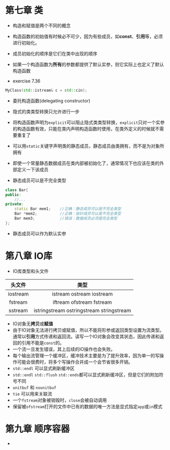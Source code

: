 # 第七章 类

* 构造和赋值是两个不同的概念

* 构造函数的初始值有时候必不可少，因为有些成员，如**const**、**引用**等，必须进行初始化。

* 成员初始化的顺序是它们在类中出现的顺序

* 如果一个构造函数为**所有**的参数都提供了默认实参，则它实际上也定义了默认构造函数

* exercise 7.36
```C++
MyClass(std::istream& c = std::cin);
```

* 委托构造函数(delegating constructor)

* 隐式的类类型转换只允许进行一步
* 将构造函数声明为`explicit`可以阻止隐式类类型转换，`explicit`只对一个实参的构造函数有效，只能在类内声明构造函数时使用，在类外定义的时候就不需要重复了
* 可以用`static`关键字声明类的静态成员，静态成员由类拥有，而不是为对象所拥有
* 即使一个常量静态数据成员在类内部被初始化了，通常情况下也应该在类的外部定义一下该成员
* 静态成员可以是不完全类型

```C++
class Bar{
public:
	//...
private:
	static Bar mem1;	//正确：静态成员可以是不完全类型
	Bar *mem2;			//正确：指针成员可以是不完全类型
	Bar mem3;			//错误：数据成员必须是完全类型
};
```

* 静态成员可以作为默认实参

# 第八章 IO库

* IO库类型和头文件 

 |头文件 | 类型|   
 :---: | :---:  
 iostream | istream ostream iostream  
 fstream | iftream ofstream fstream   
 sstream | istringstream ostringstream stringstream 
 
* IO对象无**拷贝**或**赋值**
* 由于IO对象无法进行拷贝或赋值，所以不能将形参或返回类型设置为流类型。通常以**引用**方式传递和返回流。读写一个IO对象会改变其状态，因此传递和返回的引用不能是`const`的。
* 一个流一旦发生错误，其上后续的IO操作也会失败。
* 每个输出流管理一个缓冲区，缓冲技术主要是为了提升效率，因为单一的写操作可能会很费时，将多个写操作合并成一个会节省很多开销。
* `std::endl` 可以显式刷新缓冲区
* `std::endl` `std::flush` `std::ends`都可以显式刷新缓冲区，但是它们的附加符号不同
* `unitbuf` 和 `nounitbuf`
* `tie` 可以用来关联流
* 一个`fstream`对象被销毁时，`close`会被自动调用
* 保留被`ofstream`打开的文件中已有的数据的唯一方法是显式指定`app`或`in`模式

# 第九章 顺序容器
* 

  











  











